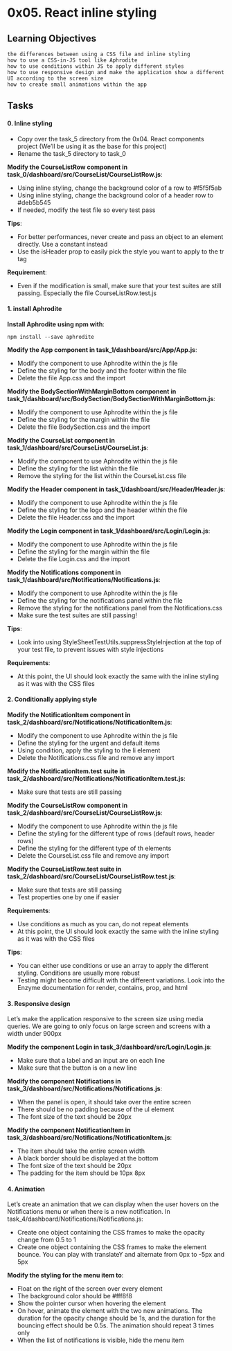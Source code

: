 # 0x05. React inline styling

## Learning Objectives

```text
the differences between using a CSS file and inline styling
how to use a CSS-in-JS tool like Aphrodite
how to use conditions within JS to apply different styles
how to use responsive design and make the application show a different UI according to the screen size
how to create small animations within the app
```

## Tasks

#### 0. Inline styling

- Copy over the task_5 directory from the 0x04. React components project (We’ll be using it as the base for this project)
- Rename the task_5 directory to task_0

**Modify the CourseListRow component in task_0/dashboard/src/CourseList/CourseListRow.js**:

- Using inline styling, change the background color of a row to #f5f5f5ab
- Using inline styling, change the background color of a header row to #deb5b545
- If needed, modify the test file so every test pass 

**Tips**:

- For better performances, never create and pass an object to an element directly. Use a constant instead
- Use the isHeader prop to easily pick the style you want to apply to the tr tag

**Requirement**:

- Even if the modification is small, make sure that your test suites are still passing. Especially the file CourseListRow.test.js

#### 1. install Aphrodite

**Install Aphrodite using npm with**:

```text
npm install --save aphrodite
```

**Modify the App component in task_1/dashboard/src/App/App.js**:

- Modify the component to use Aphrodite within the js file
- Define the styling for the body and the footer within the file
- Delete the file App.css and the import

**Modify the BodySectionWithMarginBottom component in task_1/dashboard/src/BodySection/BodySectionWithMarginBottom.js**:

- Modify the component to use Aphrodite within the js file
- Define the styling for the margin within the file
- Delete the file BodySection.css and the import

**Modify the CourseList component in task_1/dashboard/src/CourseList/CourseList.js**:

- Modify the component to use Aphrodite within the js file
- Define the styling for the list within the file
- Remove the styling for the list within the CourseList.css file

**Modify the Header component in task_1/dashboard/src/Header/Header.js**:

- Modify the component to use Aphrodite within the js file
- Define the styling for the logo and the header within the file
- Delete the file Header.css and the import

**Modify the Login component in task_1/dashboard/src/Login/Login.js**:

- Modify the component to use Aphrodite within the js file
- Define the styling for the margin within the file
- Delete the file Login.css and the import

**Modify the Notifications component in task_1/dashboard/src/Notifications/Notifications.js**:

- Modify the component to use Aphrodite within the js file
- Define the styling for the notifications panel within the file
- Remove the styling for the notifications panel from the Notifications.css
- Make sure the test suites are still passing!

**Tips**:

- Look into using StyleSheetTestUtils.suppressStyleInjection at the top of your test file, to prevent issues with style injections

**Requirements**:

- At this point, the UI should look exactly the same with the inline styling as it was with the CSS files

#### 2. Conditionally applying style

**Modify the NotificationItem component in task_2/dashboard/src/Notifications/NotificationItem.js**:

- Modify the component to use Aphrodite within the js file
- Define the styling for the urgent and default items
- Using condition, apply the styling to the li element
- Delete the Notifications.css file and remove any import

**Modify the NotificationItem.test suite in task_2/dashboard/src/Notifications/NotificationItem.test.js**:

- Make sure that tests are still passing

**Modify the CourseListRow component in task_2/dashboard/src/CourseList/CourseListRow.js**:

- Modify the component to use Aphrodite within the js file
- Define the styling for the different type of rows (default rows, header rows)
- Define the styling for the different type of th elements
- Delete the CourseList.css file and remove any import

**Modify the CourseListRow.test suite in task_2/dashboard/src/CourseList/CourseListRow.test.js**:

- Make sure that tests are still passing
- Test properties one by one if easier

**Requirements**:

- Use conditions as much as you can, do not repeat elements
- At this point, the UI should look exactly the same with the inline styling as it was with the CSS files

**Tips**:

- You can either use conditions or use an array to apply the different styling. Conditions are usually more robust
- Testing might become difficult with the different variations. Look into the Enzyme documentation for render, contains, prop, and html

#### 3. Responsive design

Let’s make the application responsive to the screen size using media queries. We are going to only focus on large screen and screens with a width under 900px

**Modify the component Login in task_3/dashboard/src/Login/Login.js**:

- Make sure that a label and an input are on each line
- Make sure that the button is on a new line

**Modify the component Notifications in task_3/dashboard/src/Notifications/Notifications.js**:

- When the panel is open, it should take over the entire screen
- There should be no padding because of the ul element
- The font size of the text should be 20px

**Modify the component NotificationItem in task_3/dashboard/src/Notifications/NotificationItem.js**:

- The item should take the entire screen width
- A black border should be displayed at the bottom
- The font size of the text should be 20px
- The padding for the item should be 10px 8px

#### 4. Animation

Let’s create an animation that we can display when the user hovers on the Notifications menu or when there is a new notification. In task_4/dashboard/Notifications/Notifications.js:

- Create one object containing the CSS frames to make the opacity change from 0.5 to 1
- Create one object containing the CSS frames to make the element bounce. You can play with translateY and alternate from 0px to -5px and 5px

**Modify the styling for the menu item to**:

- Float on the right of the screen over every element
- The background color should be #fff8f8
- Show the pointer cursor when hovering the element
- On hover, animate the element with the two new animations. The duration for the opacity change should be 1s, and the duration for the bouncing effect should be 0.5s. The animation should repeat 3 times only
- When the list of notifications is visible, hide the menu item
